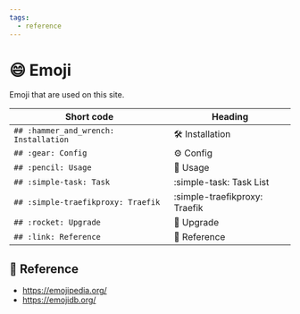 ```yaml
---
tags:
  - reference
---
```

# :smile: Emoji

Emoji that are used on this site.

| Short code | Heading       |
|------------|---------------|
| `## :hammer_and_wrench: Installation` | :hammer_and_wrench: Installation |
| `## :gear: Config`   | :gear: Config |
| `## :pencil: Usage` | :pencil: Usage |
| `## :simple-task: Task` | :simple-task: Task List |
| `## :simple-traefikproxy: Traefik` | :simple-traefikproxy: Traefik |
| `## :rocket: Upgrade` | :rocket: Upgrade |
| `## :link: Reference` | :link: Reference |

## :link: Reference

- <https://emojipedia.org/>
- <https://emojidb.org/>
